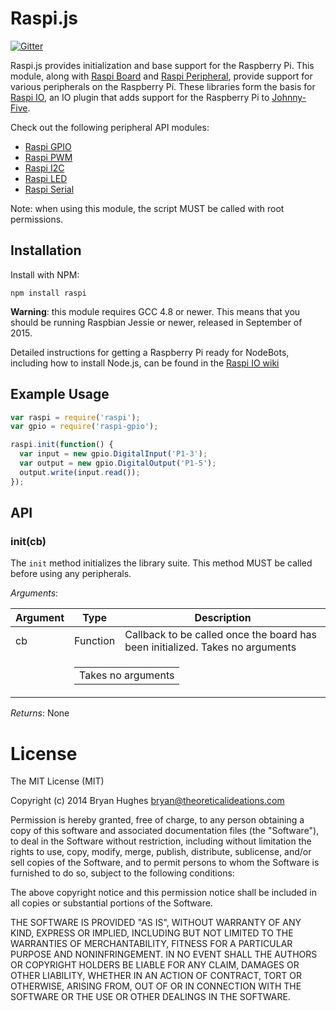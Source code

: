 Raspi.js
==========

[![Gitter](https://badges.gitter.im/Join%20Chat.svg)](https://gitter.im/nebrius/raspi-io?utm_source=badge&utm_medium=badge&utm_campaign=pr-badge&utm_content=badge)

Raspi.js provides initialization and base support for the Raspberry Pi. This module, along with [Raspi Board](https://github.com/nebrius/raspi-board) and [Raspi Peripheral](https://github.com/nebrius/raspi-peripheral), provide support for various peripherals on the Raspberry Pi. These libraries form the basis for [Raspi IO](https://github.com/nebrius/raspi-io), an IO plugin that adds support for the Raspberry Pi to [Johnny-Five](https://github.com/rwaldron/johnny-five).

Check out the following peripheral API modules:

* [Raspi GPIO](https://github.com/nebrius/raspi-gpio)
* [Raspi PWM](https://github.com/nebrius/raspi-pwm)
* [Raspi I2C](https://github.com/nebrius/raspi-i2c)
* [Raspi LED](https://github.com/nebrius/raspi-led)
* [Raspi Serial](https://github.com/nebrius/raspi-serial)

Note: when using this module, the script MUST be called with root permissions.

## Installation

Install with NPM:

```Shell
npm install raspi
```

**Warning**: this module requires GCC 4.8 or newer. This means that you should be running Raspbian Jessie or newer, released in September of 2015.

Detailed instructions for getting a Raspberry Pi ready for NodeBots, including how to install Node.js, can be found in the [Raspi IO wiki](https://github.com/nebrius/raspi-io/wiki/Getting-a-Raspberry-Pi-ready-for-NodeBots)

## Example Usage

```JavaScript
var raspi = require('raspi');
var gpio = require('raspi-gpio');

raspi.init(function() {
  var input = new gpio.DigitalInput('P1-3');
  var output = new gpio.DigitalOutput('P1-5');
  output.write(input.read());
});
```

## API

### init(cb)

The ```init``` method initializes the library suite. This method MUST be called before using any peripherals.

_Arguments_:

<table>
  <thead>
    <tr>
      <th>Argument</th>
      <th>Type</th>
      <th>Description</th>
    </tr>
  </thead>
  <tr>
    <td>cb</td>
    <td>Function</td>
    <td>Callback to be called once the board has been initialized. Takes no arguments</td>
  </tr>
  <tr>
    <td></td>
    <td colspan="2">
      <table>
        <tr><td>Takes no arguments</td></tr>
      </table>
    </td>
  </tr>
</table>

_Returns_: None

License
=======

The MIT License (MIT)

Copyright (c) 2014 Bryan Hughes bryan@theoreticalideations.com

Permission is hereby granted, free of charge, to any person obtaining a copy
of this software and associated documentation files (the "Software"), to deal
in the Software without restriction, including without limitation the rights
to use, copy, modify, merge, publish, distribute, sublicense, and/or sell
copies of the Software, and to permit persons to whom the Software is
furnished to do so, subject to the following conditions:

The above copyright notice and this permission notice shall be included in
all copies or substantial portions of the Software.

THE SOFTWARE IS PROVIDED "AS IS", WITHOUT WARRANTY OF ANY KIND, EXPRESS OR
IMPLIED, INCLUDING BUT NOT LIMITED TO THE WARRANTIES OF MERCHANTABILITY,
FITNESS FOR A PARTICULAR PURPOSE AND NONINFRINGEMENT. IN NO EVENT SHALL THE
AUTHORS OR COPYRIGHT HOLDERS BE LIABLE FOR ANY CLAIM, DAMAGES OR OTHER
LIABILITY, WHETHER IN AN ACTION OF CONTRACT, TORT OR OTHERWISE, ARISING FROM,
OUT OF OR IN CONNECTION WITH THE SOFTWARE OR THE USE OR OTHER DEALINGS IN
THE SOFTWARE.
